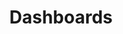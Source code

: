 ---
title: Dashboards
layout: design-pattern
category: Tools
permalink: ui-patterns/tools/dashboard/
design-pattern-type: mobile

what:
 With a quick glance, a good dashboard gives the user the most relevant information to start with.

why:
 The dashboard design pattern gives (real-time) insights about relevant information; operational, strategic and / or analytical information.

do: >
 * Keep the amount of information balanced, to avoid distraction.

 * Filter and condense the key data, using summaries and exceptions.

 * Organise the content into meaningful groups, to support its meaning.

 * Make the dashboard clean and simple, to make it easy to scan and understand.

 * The visual design should be minimalistic, but still aesthetically pleasing.

 * Personalise the dashboard for its users.

 * Fit the information on one page/screen.

dont: >
 * Add secondary information and visual elements that distract from the key data.

 * It is not an overview plus data, introduction or a portal.

---